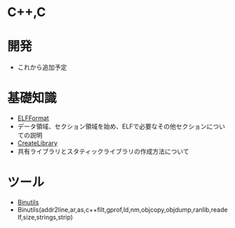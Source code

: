 C++,C
====

# 開発
* これから追加予定

# 基礎知識
* [ELFFormat](ELFFormat)
 * データ領域、セクション領域を始め、ELFで必要なその他セクションについての説明
* [CreateLibrary](CreateLibrary)
 * 共有ライブラリとスタティックライブラリの作成方法について

# ツール
* [Binutils](Binutils)
 * Binutils(addr2line,ar,as,c++filt,gprof,ld,nm,objcopy,objdump,ranlib,readelf,size,strings,strip)
